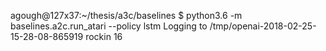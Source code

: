 agough@127x37:~/thesis/a3c/baselines $ python3.6 -m baselines.a2c.run_atari --policy lstm
Logging to /tmp/openai-2018-02-25-15-28-08-865919
rockin 16


